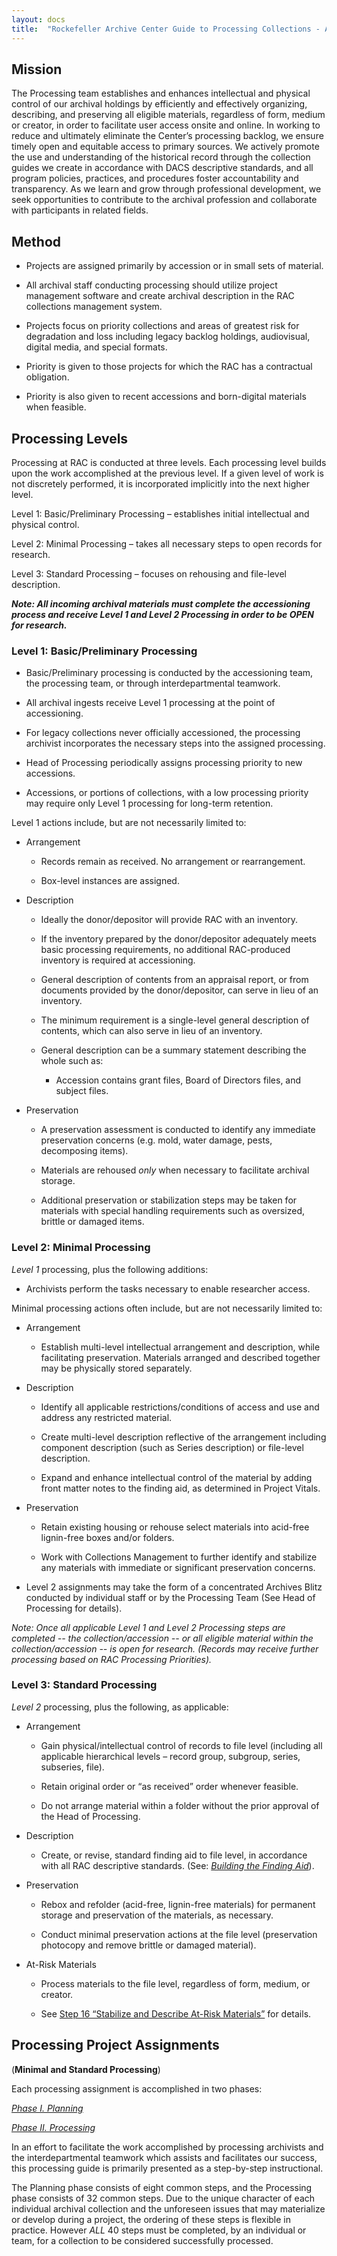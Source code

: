```yaml
---
layout: docs
title:  "Rockefeller Archive Center Guide to Processing Collections - About"
---
```


## Mission

The Processing team establishes and enhances intellectual and physical
control of our archival holdings by efficiently and effectively
organizing, describing, and preserving all eligible materials,
regardless of form, medium or creator, in order to facilitate user
access onsite and online. In working to reduce and ultimately eliminate
the Center’s processing backlog, we ensure timely open and equitable
access to primary sources. We actively promote the use and understanding
of the historical record through the collection guides we create in
accordance with DACS descriptive standards, and all program policies,
practices, and procedures foster accountability and transparency. As we
learn and grow through professional development, we seek opportunities
to contribute to the archival profession and collaborate with
participants in related fields.

## Method

- Projects are assigned primarily by accession or in small sets of
    material.

- All archival staff conducting processing should utilize project
    management software and create archival description in the RAC
    collections management system.

- Projects focus on priority collections and areas of greatest risk
    for degradation and loss including legacy backlog holdings,
    audiovisual, digital media, and special formats.

- Priority is given to those projects for which the RAC has a
    contractual obligation.

- Priority is also given to recent accessions and born-digital
    materials when feasible.

## Processing Levels

Processing at RAC is conducted at three levels. Each processing level
builds upon the work accomplished at the previous level. If a given
level of work is not discretely performed, it is incorporated implicitly
into the next higher level.

Level 1: Basic/Preliminary Processing – establishes initial intellectual
  and physical control.

 Level 2: Minimal Processing – takes all necessary steps to open records
  for research.

 Level 3: Standard Processing – focuses on rehousing and file-level
  description.

  _**Note: All incoming archival materials must complete the accessioning
  process and receive Level 1 and Level 2 Processing in order to be OPEN
  for research.**_  

### Level 1: Basic/Preliminary Processing

  - Basic/Preliminary processing is conducted by the accessioning team,
      the processing team, or through interdepartmental teamwork.

  - All archival ingests receive Level 1 processing at the point of
      accessioning.

  - For legacy collections never officially accessioned, the processing
      archivist incorporates the necessary steps into the assigned
      processing.

  - Head of Processing periodically assigns processing priority to new
      accessions.

  - Accessions, or portions of collections, with a low processing
      priority may require only Level 1 processing for long-term
      retention.

Level 1 actions include, but are not necessarily limited to:

  - Arrangement

      - Records remain as received. No arrangement or rearrangement.

      - Box-level instances are assigned.

  - Description

      - Ideally the donor/depositor will provide RAC with an inventory.

      - If the inventory prepared by the donor/depositor adequately
          meets basic processing requirements, no additional RAC-produced
          inventory is required at accessioning.

      - General description of contents from an appraisal report, or
          from documents provided by the donor/depositor, can serve in
          lieu of an inventory.

      - The minimum requirement is a single-level general description of
          contents, which can also serve in lieu of an inventory.

      - General description can be a summary statement describing the
          whole such as:

          - Accession contains grant files, Board of Directors files,
              and subject files.

  - Preservation

      - A preservation assessment is conducted to identify any immediate
          preservation concerns (e.g. mold, water damage, pests,
          decomposing items).

      - Materials are rehoused *only* when necessary to facilitate
          archival storage.

      - Additional preservation or stabilization steps may be taken for
          materials with special handling requirements such as oversized,   
          brittle or damaged items.

### Level 2: Minimal Processing
  *Level 1* processing, plus the following additions:

  - Archivists perform the tasks necessary to enable researcher access.

  Minimal processing actions often include, but are not necessarily
  limited to:

  - Arrangement

      - Establish multi-level intellectual arrangement and description,
          while facilitating preservation. Materials arranged and
          described together may be physically stored separately.

  - Description

      - Identify all applicable restrictions/conditions of access and
          use and address any restricted material.

      - Create multi-level description reflective of the arrangement
          including component description (such as Series description) or
          file-level description.

      - Expand and enhance intellectual control of the material by
          adding front matter notes to the finding aid, as determined in
          Project Vitals.

  - Preservation

      - Retain existing housing or rehouse select materials into
          acid-free lignin-free boxes and/or folders.

      - Work with Collections Management to further identify and
          stabilize any materials with immediate or significant
          preservation concerns.

  - Level 2 assignments may take the form of a concentrated Archives
      Blitz conducted by individual staff or by the Processing Team (See
      Head of Processing for details).

*Note: Once all applicable Level 1 and Level 2 Processing steps are
completed -- the collection/accession -- or all eligible material
within the collection/accession -- is open for research. (Records
may receive further processing based on RAC Processing Priorities).*

### Level 3: Standard Processing

 *Level 2* processing, plus the following, as applicable:

  - Arrangement

      - Gain physical/intellectual control of records to file level
          (including all applicable hierarchical levels – record group,
          subgroup, series, subseries, file).

      - Retain original order or “as received” order whenever feasible.

      - Do not arrange material within a folder without the prior
          approval of the Head of Processing.

  - Description

      - Create, or revise, standard finding aid to file level, in
          accordance with all RAC descriptive standards. (See: [*Building
          the Finding Aid*](processing#building-the-finding-aid)).

  - Preservation

      - Rebox and refolder (acid-free, lignin-free materials) for permanent
      storage and preservation of the materials, as necessary.

      - Conduct minimal preservation actions at the file level (preservation
      photocopy and remove brittle or damaged material).

  - At-Risk Materials

      - Process materials to the file level, regardless of form, medium, or
          creator.

      - See [Step 16 “Stabilize and Describe At-Risk Materials”](processing#stabilize-and-describe-at-risk-materials) for details.

## Processing Project Assignments
(**Minimal and Standard Processing**)

  Each processing assignment is accomplished in two phases:

  [*Phase I. Planning*](planning)

  [*Phase II. Processing*](processing)

  In an effort to facilitate the work accomplished by processing
  archivists and the interdepartmental teamwork which assists and
  facilitates our success, this processing guide is primarily presented as
  a step-by-step instructional.

  The Planning phase consists of eight common steps, and the Processing
  phase consists of 32 common steps. Due to the unique character of each
  individual archival collection and the unforeseen issues that may
  materialize or develop during a project, the ordering of these steps is
  flexible in practice. However *ALL* 40 steps must be completed, by an
  individual or team, for a collection to be considered successfully
  processed.
